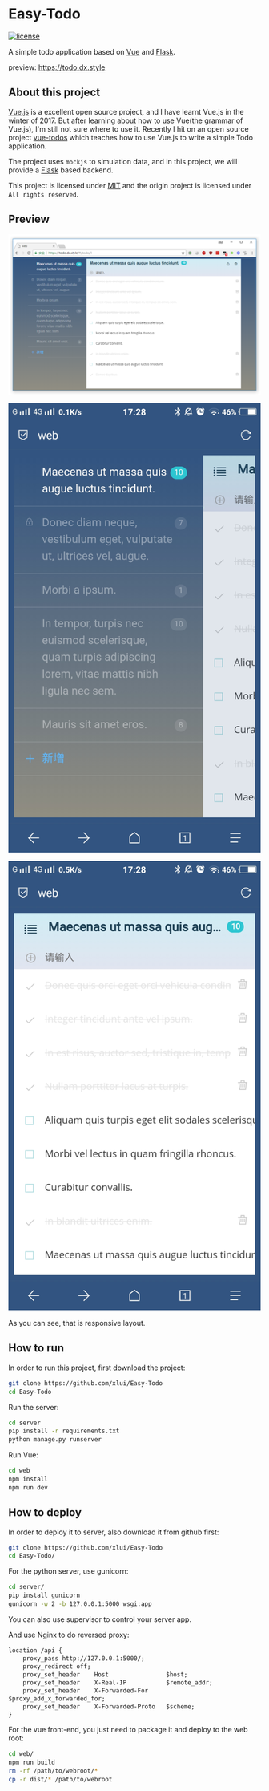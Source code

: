 # Easy-Todo

[![license](https://img.shields.io/github/license/mashape/apistatus.svg)](https://github.com/xlui/Easy-Todo)

A simple todo application based on [Vue](https://github.com/vuejs/vue) and [Flask](https://github.com/pallets/flask).

preview: https://todo.dx.style

## About this project

[Vue.js](https://github.com/vuejs/vue) is a excellent open source project, and I have learnt Vue.js in the winter of 2017. But after learning about how to use Vue(the grammar of Vue.js), I'm still not sure where to use it. Recently I hit on an open source project [vue-todos](https://github.com/liangxiaojuan/vue-todos) which teaches how to use Vue.js to write a simple Todo application.

The project uses `mockjs` to simulation data, and in this project, we will provide a [Flask](https://github.com/pallets/flask) based backend.

This project is licensed under [MIT](LICENSE) and the origin project is licensed under `All rights reserved`.

## Preview

![Preview](preview.png)

![Android](android1.jpg)

![Android](android2.jpg)

As you can see, that is responsive layout.

## How to run

In order to run this project, first download the project:

```bash
git clone https://github.com/xlui/Easy-Todo
cd Easy-Todo
```

Run the server:

```bash
cd server
pip install -r requirements.txt
python manage.py runserver
```

Run Vue:

```bash
cd web
npm install
npm run dev
```

## How to deploy

In order to deploy it to server, also download it from github first:

```bash
git clone https://github.com/xlui/Easy-Todo
cd Easy-Todo/
```

For the python server, use gunicorn:

```bash
cd server/
pip install gunicorn
gunicorn -w 2 -b 127.0.0.1:5000 wsgi:app
```

You can also use supervisor to control your server app.

And use Nginx to do reversed proxy:

```nginx
location /api {
    proxy_pass http://127.0.0.1:5000/;
    proxy_redirect off;
    proxy_set_header    Host                $host;
    proxy_set_header    X-Real-IP           $remote_addr;
    proxy_set_header    X-Forwarded-For     $proxy_add_x_forwarded_for;
    proxy_set_header    X-Forwarded-Proto   $scheme;
}
```

For the vue front-end, you just need to package it and deploy to the web root:

```bash
cd web/
npm run build
rm -rf /path/to/webroot/*
cp -r dist/* /path/to/webroot
```